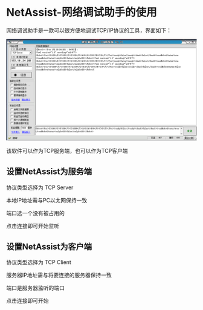 # NetAssist-网络调试助手的使用

网络调试助手是一款可以很方便地调试TCP/IP协议的工具，界面如下：

![](./asset/Netassist-01.png)

该软件可以作为TCP服务端，也可以作为TCP客户端

## 设置NetAssist为服务端

协议类型选择为 TCP Server

本地IP地址需与PC以太网保持一致

端口选一个没有被占用的

点击连接即可开始监听

## 设置NetAssist为客户端

协议类型选择为 TCP Client

服务器IP地址需与将要连接的服务器保持一致

端口是服务器监听的端口

点击连接即可开始

